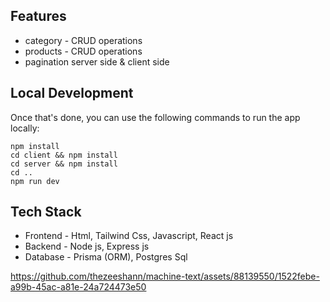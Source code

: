 

## Features
- category - CRUD operations
- products - CRUD operations
- pagination server side & client side

## Local Development

Once that's done, you can use the following commands to run the app locally:

```
npm install
cd client && npm install
cd server && npm install
cd ..
npm run dev
```

## Tech Stack

- Frontend - Html, Tailwind Css, Javascript, React js
- Backend - Node js, Express js
- Database - Prisma (ORM), Postgres Sql 


https://github.com/thezeeshann/machine-text/assets/88139550/1522febe-a99b-45ac-a81e-24a724473e50



